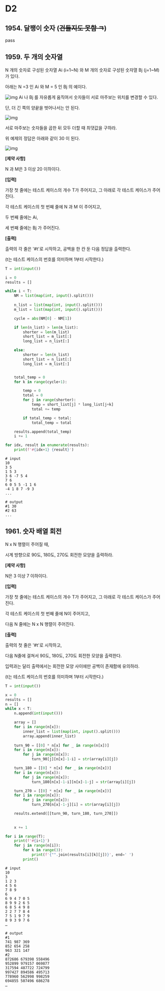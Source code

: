 # D2

## 1954. 달팽이 숫자 (~~건들지도 못함 ㅋ~~)

pass



## 1959. 두 개의 숫자열

N 개의 숫자로 구성된 숫자열 Ai (i=1~N) 와 M 개의 숫자로 구성된 숫자열 Bj (j=1~M) 가 있다.

아래는 N =3 인 Ai 와 M = 5 인 Bj 의 예이다.

![img](https://swexpertacademy.com/main/common/fileDownload.do?downloadType=CKEditorImages&fileId=AV5PqPTKAUEDFAUq)
Ai 나 Bj 를 자유롭게 움직여서 숫자들이 서로 마주보는 위치를 변경할 수 있다.

단, 더 긴 쪽의 양끝을 벗어나서는 안 된다.




![img](https://swexpertacademy.com/main/common/fileDownload.do?downloadType=CKEditorImages&fileId=AV5PqULaAUIDFAUq)


서로 마주보는 숫자들을 곱한 뒤 모두 더할 때 최댓값을 구하라.

위 예제의 정답은 아래와 같이 30 이 된다.

![img](https://swexpertacademy.com/main/common/fileDownload.do?downloadType=CKEditorImages&fileId=AV5PqbLKAUcDFAUq)


**[제약 사항]**

N 과 M은 3 이상 20 이하이다.


**[입력]**

가장 첫 줄에는 테스트 케이스의 개수 T가 주어지고, 그 아래로 각 테스트 케이스가 주어진다.

각 테스트 케이스의 첫 번째 줄에 N 과 M 이 주어지고,

두 번째 줄에는 Ai,

세 번째 줄에는 Bj 가 주어진다.

**[출력]**

출력의 각 줄은 '#t'로 시작하고, 공백을 한 칸 둔 다음 정답을 출력한다.

(t는 테스트 케이스의 번호를 의미하며 1부터 시작한다.)

```python
T = int(input())

i = 0
results = []

while i < T:
    NM = list(map(int, input().split()))
    
    n_list = list(map(int, input().split()))
    m_list = list(map(int, input().split()))

    cycle = abs(NM[0] - NM[1])

    if len(n_list) > len(m_list):
        shorter = len(m_list)
        short_list = m_list[:]
        long_list = n_list[:]

    else:
        shorter = len(n_list)
        short_list = n_list[:]
        long_list = m_list[:]


    total_temp = 0
    for k in range(cycle+1):

        temp = 0
        total = 0
        for j in range(shorter):
            temp = short_list[j] * long_list[j+k]
            total += temp

        if total_temp < total:
            total_temp = total

    results.append(total_temp)
    i += 1

for idx, result in enumerate(results):
    print(f'#{idx+1} {result}')
```

```
# input
10
3 5
1 5 3
3 6 -7 5 4
7 6
6 0 5 5 -1 1 6
-4 1 8 7 -9 3
...

# output
#1 30
#2 63
...
```



## 1961. 숫자 배열 회전

N x N 행렬이 주어질 때,

시계 방향으로 90도, 180도, 270도 회전한 모양을 출력하라.


**[제약 사항]**

N은 3 이상 7 이하이다.

**[입력]**

가장 첫 줄에는 테스트 케이스의 개수 T가 주어지고, 그 아래로 각 테스트 케이스가 주어진다.

각 테스트 케이스의 첫 번째 줄에 N이 주어지고,

다음 N 줄에는 N x N 행렬이 주어진다.

**[출력]**

출력의 첫 줄은 '#t'로 시작하고,

다음 N줄에 걸쳐서 90도, 180도, 270도 회전한 모양을 출력한다.

입력과는 달리 출력에서는 회전한 모양 사이에만 공백이 존재함에 유의하라.

(t는 테스트 케이스의 번호를 의미하며 1부터 시작한다.)

```python
T = int(input())

x = 0
results = []
n = []
while x < T:
    n.append(int(input()))

    array = []
    for i in range(n[x]):
        inner_list = list(map(int, input().split()))
        array.append(inner_list)    
    
    turn_90 = [[0] * n[x] for _ in range(n[x])]
    for i in range(n[x]):
        for j in range(n[x]):
            turn_90[j][n[x]-1-i] = str(array[i][j])

    turn_180 = [[0] * n[x] for _ in range(n[x])]
    for i in range(n[x]):
        for j in range(n[x]):
            turn_180[n[x]-1-i][n[x]-1-j] = str(array[i][j])

    turn_270 = [[0] * n[x] for _ in range(n[x])]
    for i in range(n[x]):
        for j in range(n[x]):
            turn_270[n[x]-1-j][i] = str(array[i][j])

    results.extend([[turn_90, turn_180, turn_270]])
    
    
    x += 1

for i in range(T):
    print(f'#{i+1}')
    for j in range(n[i]):
        for k in range(3):
            print(f'{"".join(results[i][k][j])}', end=' ')
        print()
```

```
# input
10
3
1 2 3
4 5 6
7 8 9
6
6 9 4 7 0 5
8 9 9 2 6 5
6 8 5 4 9 8
2 2 7 7 8 4
7 5 1 9 7 9
8 9 3 9 7 6
…

# output
#1
741 987 369
852 654 258
963 321 147
#2
872686 679398 558496
952899 979157 069877
317594 487722 724799
997427 894586 495713
778960 562998 998259
694855 507496 686278
…
```

